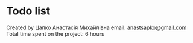 # Todo list
Created by Цапко Анастасія Михайлівна
email: anastsapko@gmail.com
Total time spent on the project: 6 hours